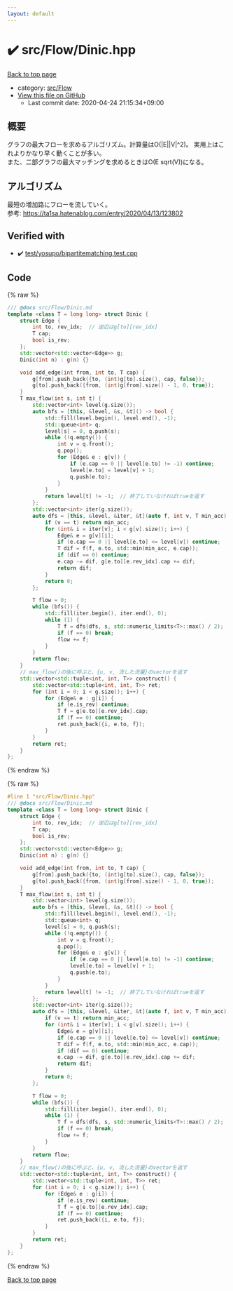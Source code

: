 ```yaml
---
layout: default
---
```


<!-- mathjax config similar to math.stackexchange -->
<script type="text/javascript" async
  src="https://cdnjs.cloudflare.com/ajax/libs/mathjax/2.7.5/MathJax.js?config=TeX-MML-AM_CHTML">
</script>
<script type="text/x-mathjax-config">
  MathJax.Hub.Config({
    TeX: { equationNumbers: { autoNumber: "AMS" }},
    tex2jax: {
      inlineMath: [ ['$','$'] ],
      processEscapes: true
    },
    "HTML-CSS": { matchFontHeight: false },
    displayAlign: "left",
    displayIndent: "2em"
  });
</script>

<script type="text/javascript" src="https://cdnjs.cloudflare.com/ajax/libs/jquery/3.4.1/jquery.min.js"></script>
<script src="https://cdn.jsdelivr.net/npm/jquery-balloon-js@1.1.2/jquery.balloon.min.js" integrity="sha256-ZEYs9VrgAeNuPvs15E39OsyOJaIkXEEt10fzxJ20+2I=" crossorigin="anonymous"></script>
<script type="text/javascript" src="../../../assets/js/copy-button.js"></script>
<link rel="stylesheet" href="../../../assets/css/copy-button.css" />


# :heavy_check_mark: src/Flow/Dinic.hpp

<a href="../../../index.html">Back to top page</a>

* category: <a href="../../../index.html#29f578163eb30c67e395a84ad90553a2">src/Flow</a>
* <a href="{{ site.github.repository_url }}/blob/master/src/Flow/Dinic.hpp">View this file on GitHub</a>
    - Last commit date: 2020-04-24 21:15:34+09:00




## 概要
グラフの最大フローを求めるアルゴリズム。計算量はO(|E||V|^2)。
実用上はこれよりかなり早く動くことが多い。
<br/>
また、二部グラフの最大マッチングを求めるときはO(E sqrt(V))になる。

## アルゴリズム
最短の増加路にフローを流していく。
<br/>
参考: https://ta1sa.hatenablog.com/entry/2020/04/13/123802

## Verified with

* :heavy_check_mark: <a href="../../../verify/test/yosupo/bipartitematching.test.cpp.html">test/yosupo/bipartitematching.test.cpp</a>


## Code

<a id="unbundled"></a>
{% raw %}
```cpp
/// @docs src/Flow/Dinic.md
template <class T = long long> struct Dinic {
    struct Edge {
        int to, rev_idx;  // 逆辺はg[to][rev_idx]
        T cap;
        bool is_rev;
    };
    std::vector<std::vector<Edge>> g;
    Dinic(int n) : g(n) {}

    void add_edge(int from, int to, T cap) {
        g[from].push_back({to, (int)g[to].size(), cap, false});
        g[to].push_back({from, (int)g[from].size() - 1, 0, true});
    }
    T max_flow(int s, int t) {
        std::vector<int> level(g.size());
        auto bfs = [this, &level, &s, &t]() -> bool {
            std::fill(level.begin(), level.end(), -1);
            std::queue<int> q;
            level[s] = 0, q.push(s);
            while (!q.empty()) {
                int v = q.front();
                q.pop();
                for (Edge& e : g[v]) {
                    if (e.cap == 0 || level[e.to] != -1) continue;
                    level[e.to] = level[v] + 1;
                    q.push(e.to);
                }
            }
            return level[t] != -1;  // 終了していなければtrueを返す
        };
        std::vector<int> iter(g.size());
        auto dfs = [this, &level, &iter, &t](auto f, int v, T min_acc) -> T {
            if (v == t) return min_acc;
            for (int& i = iter[v]; i < g[v].size(); i++) {
                Edge& e = g[v][i];
                if (e.cap == 0 || level[e.to] <= level[v]) continue;
                T dif = f(f, e.to, std::min(min_acc, e.cap));
                if (dif == 0) continue;
                e.cap -= dif, g[e.to][e.rev_idx].cap += dif;
                return dif;
            }
            return 0;
        };

        T flow = 0;
        while (bfs()) {
            std::fill(iter.begin(), iter.end(), 0);
            while (1) {
                T f = dfs(dfs, s, std::numeric_limits<T>::max() / 2);
                if (f == 0) break;
                flow += f;
            }
        }
        return flow;
    }
    // max_flow()の後に呼ぶと、{u, v, 流した流量}のvectorを返す
    std::vector<std::tuple<int, int, T>> construct() {
        std::vector<std::tuple<int, int, T>> ret;
        for (int i = 0; i < g.size(); i++) {
            for (Edge& e : g[i]) {
                if (e.is_rev) continue;
                T f = g[e.to][e.rev_idx].cap;
                if (f == 0) continue;
                ret.push_back({i, e.to, f});
            }
        }
        return ret;
    }
};

```
{% endraw %}

<a id="bundled"></a>
{% raw %}
```cpp
#line 1 "src/Flow/Dinic.hpp"
/// @docs src/Flow/Dinic.md
template <class T = long long> struct Dinic {
    struct Edge {
        int to, rev_idx;  // 逆辺はg[to][rev_idx]
        T cap;
        bool is_rev;
    };
    std::vector<std::vector<Edge>> g;
    Dinic(int n) : g(n) {}

    void add_edge(int from, int to, T cap) {
        g[from].push_back({to, (int)g[to].size(), cap, false});
        g[to].push_back({from, (int)g[from].size() - 1, 0, true});
    }
    T max_flow(int s, int t) {
        std::vector<int> level(g.size());
        auto bfs = [this, &level, &s, &t]() -> bool {
            std::fill(level.begin(), level.end(), -1);
            std::queue<int> q;
            level[s] = 0, q.push(s);
            while (!q.empty()) {
                int v = q.front();
                q.pop();
                for (Edge& e : g[v]) {
                    if (e.cap == 0 || level[e.to] != -1) continue;
                    level[e.to] = level[v] + 1;
                    q.push(e.to);
                }
            }
            return level[t] != -1;  // 終了していなければtrueを返す
        };
        std::vector<int> iter(g.size());
        auto dfs = [this, &level, &iter, &t](auto f, int v, T min_acc) -> T {
            if (v == t) return min_acc;
            for (int& i = iter[v]; i < g[v].size(); i++) {
                Edge& e = g[v][i];
                if (e.cap == 0 || level[e.to] <= level[v]) continue;
                T dif = f(f, e.to, std::min(min_acc, e.cap));
                if (dif == 0) continue;
                e.cap -= dif, g[e.to][e.rev_idx].cap += dif;
                return dif;
            }
            return 0;
        };

        T flow = 0;
        while (bfs()) {
            std::fill(iter.begin(), iter.end(), 0);
            while (1) {
                T f = dfs(dfs, s, std::numeric_limits<T>::max() / 2);
                if (f == 0) break;
                flow += f;
            }
        }
        return flow;
    }
    // max_flow()の後に呼ぶと、{u, v, 流した流量}のvectorを返す
    std::vector<std::tuple<int, int, T>> construct() {
        std::vector<std::tuple<int, int, T>> ret;
        for (int i = 0; i < g.size(); i++) {
            for (Edge& e : g[i]) {
                if (e.is_rev) continue;
                T f = g[e.to][e.rev_idx].cap;
                if (f == 0) continue;
                ret.push_back({i, e.to, f});
            }
        }
        return ret;
    }
};

```
{% endraw %}

<a href="../../../index.html">Back to top page</a>

